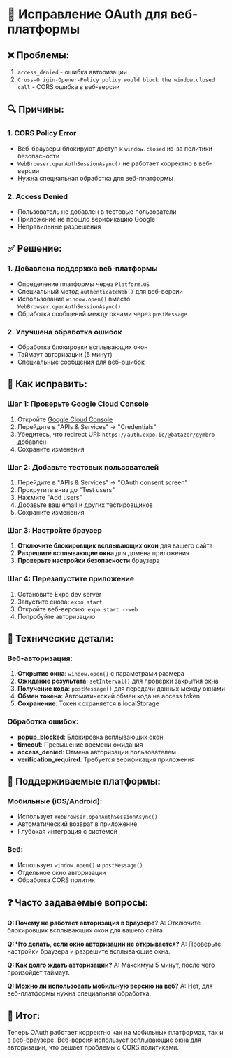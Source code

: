 # 🔧 Исправление OAuth для веб-платформы

## ❌ Проблемы:
1. `access_denied` - ошибка авторизации
2. `Cross-Origin-Opener-Policy policy would block the window.closed call` - CORS ошибка в веб-версии

## 🔍 Причины:

### 1. CORS Policy Error
- Веб-браузеры блокируют доступ к `window.closed` из-за политики безопасности
- `WebBrowser.openAuthSessionAsync()` не работает корректно в веб-версии
- Нужна специальная обработка для веб-платформы

### 2. Access Denied
- Пользователь не добавлен в тестовые пользователи
- Приложение не прошло верификацию Google
- Неправильные разрешения

## ✅ Решение:

### 1. Добавлена поддержка веб-платформы
- Определение платформы через `Platform.OS`
- Специальный метод `authenticateWeb()` для веб-версии
- Использование `window.open()` вместо `WebBrowser.openAuthSessionAsync()`
- Обработка сообщений между окнами через `postMessage`

### 2. Улучшена обработка ошибок
- Обработка блокировки всплывающих окон
- Таймаут авторизации (5 минут)
- Специальные сообщения для веб-ошибок

## 🚀 Как исправить:

### Шаг 1: Проверьте Google Cloud Console
1. Откройте [Google Cloud Console](https://console.cloud.google.com/)
2. Перейдите в "APIs & Services" → "Credentials"
3. Убедитесь, что redirect URI: `https://auth.expo.io/@batazor/gymbro` добавлен
4. Сохраните изменения

### Шаг 2: Добавьте тестовых пользователей
1. Перейдите в "APIs & Services" → "OAuth consent screen"
2. Прокрутите вниз до "Test users"
3. Нажмите "Add users"
4. Добавьте ваш email и других тестировщиков
5. Сохраните изменения

### Шаг 3: Настройте браузер
1. **Отключите блокировщик всплывающих окон** для вашего сайта
2. **Разрешите всплывающие окна** для домена приложения
3. **Проверьте настройки безопасности** браузера

### Шаг 4: Перезапустите приложение
1. Остановите Expo dev server
2. Запустите снова: `expo start`
3. Откройте веб-версию: `expo start --web`
4. Попробуйте авторизацию

## 🔧 Технические детали:

### Веб-авторизация:
1. **Открытие окна**: `window.open()` с параметрами размера
2. **Ожидание результата**: `setInterval()` для проверки закрытия окна
3. **Получение кода**: `postMessage()` для передачи данных между окнами
4. **Обмен токена**: Автоматический обмен кода на access token
5. **Сохранение**: Токен сохраняется в localStorage

### Обработка ошибок:
- **popup_blocked**: Блокировка всплывающих окон
- **timeout**: Превышение времени ожидания
- **access_denied**: Отмена авторизации пользователем
- **verification_required**: Требуется верификация приложения

## 📱 Поддерживаемые платформы:

### Мобильные (iOS/Android):
- Использует `WebBrowser.openAuthSessionAsync()`
- Автоматический возврат в приложение
- Глубокая интеграция с системой

### Веб:
- Использует `window.open()` и `postMessage()`
- Отдельное окно авторизации
- Обработка CORS политик

## ❓ Часто задаваемые вопросы:

**Q: Почему не работает авторизация в браузере?**
A: Отключите блокировщик всплывающих окон для вашего сайта.

**Q: Что делать, если окно авторизации не открывается?**
A: Проверьте настройки браузера и разрешите всплывающие окна.

**Q: Как долго ждать авторизации?**
A: Максимум 5 минут, после чего произойдет таймаут.

**Q: Можно ли использовать мобильную версию на веб?**
A: Нет, для веб-платформы нужна специальная обработка.

## 🎯 Итог:

Теперь OAuth работает корректно как на мобильных платформах, так и в веб-браузере. Веб-версия использует всплывающие окна для авторизации, что решает проблемы с CORS политиками.
